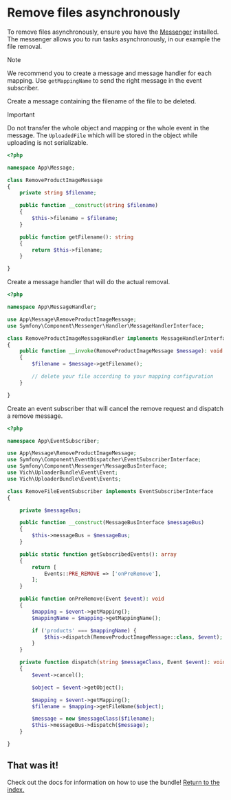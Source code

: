 # Remove files asynchronously

To remove files asynchronously, ensure you have the [Messenger](https://symfony.com/doc/current/messenger.html)
installed.
The messenger allows you to run tasks asynchronously, in our example the file removal.

> [!NOTE]
> We recommend you to create a message and message handler for each mapping.
> Use `getMappingName` to send the right message in the event subscriber.

Create a message containing the filename of the file to be deleted.

> [!IMPORTANT]
> Do not transfer the whole object and mapping or the whole event in the message.
> The `UploadedFile` which will be stored in the object while uploading is not serializable.

```php
<?php

namespace App\Message;

class RemoveProductImageMessage
{
    private string $filename;

    public function __construct(string $filename)
    {
        $this->filename = $filename;
    }

    public function getFilename(): string
    {
        return $this->filename;
    }

}
```

Create a message handler that will do the actual removal.

```php
<?php

namespace App\MessageHandler;

use App\Message\RemoveProductImageMessage;
use Symfony\Component\Messenger\Handler\MessageHandlerInterface;

class RemoveProductImageMessageHandler implements MessageHandlerInterface
{
    public function __invoke(RemoveProductImageMessage $message): void
    {
        $filename = $message->getFilename();

        // delete your file according to your mapping configuration
    }

}
```

Create an event subscriber that will cancel the remove request and dispatch a remove message.

```php
<?php

namespace App\EventSubscriber;

use App\Message\RemoveProductImageMessage;
use Symfony\Component\EventDispatcher\EventSubscriberInterface;
use Symfony\Component\Messenger\MessageBusInterface;
use Vich\UploaderBundle\Event\Event;
use Vich\UploaderBundle\Event\Events;

class RemoveFileEventSubscriber implements EventSubscriberInterface
{

    private $messageBus;

    public function __construct(MessageBusInterface $messageBus)
    {
        $this->messageBus = $messageBus;
    }

    public static function getSubscribedEvents(): array
    {
        return [
            Events::PRE_REMOVE => ['onPreRemove'],
        ];
    }

    public function onPreRemove(Event $event): void
    {
        $mapping = $event->getMapping();
        $mappingName = $mapping->getMappingName();

        if ('products' === $mappingName) {
            $this->dispatch(RemoveProductImageMessage::class, $event);
        }
    }

    private function dispatch(string $messageClass, Event $event): void
    {
        $event->cancel();

        $object = $event->getObject();

        $mapping = $event->getMapping();
        $filename = $mapping->getFileName($object);

        $message = new $messageClass($filename);
        $this->messageBus->dispatch($message);
    }

}
```

## That was it!

Check out the docs for information on how to use the bundle! [Return to the index.](/docs/index.md)
